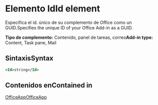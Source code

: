 # <a name="id-element"></a><span data-ttu-id="a6c70-101">Elemento Id</span><span class="sxs-lookup"><span data-stu-id="a6c70-101">Id element</span></span>

<span data-ttu-id="a6c70-102">Especifica el id. único de su complemento de Office como un GUID.</span><span class="sxs-lookup"><span data-stu-id="a6c70-102">Specifies the unique ID of your Office Add-in as a GUID.</span></span>

<span data-ttu-id="a6c70-103">**Tipo de complemento:** Contenido, panel de tareas, correo</span><span class="sxs-lookup"><span data-stu-id="a6c70-103">**Add-in type:** Content, Task pane, Mail</span></span>

## <a name="syntax"></a><span data-ttu-id="a6c70-104">Sintaxis</span><span class="sxs-lookup"><span data-stu-id="a6c70-104">Syntax</span></span>

```XML
<Id>string</Id>
```

## <a name="contained-in"></a><span data-ttu-id="a6c70-105">Contenidos en</span><span class="sxs-lookup"><span data-stu-id="a6c70-105">Contained in</span></span>

[<span data-ttu-id="a6c70-106">OfficeApp</span><span class="sxs-lookup"><span data-stu-id="a6c70-106">OfficeApp</span></span>](officeapp.md)

